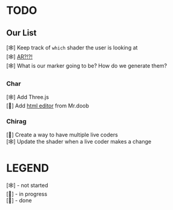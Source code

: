 # TODO

## Our List
[🕸] Keep track of `which` shader the user is looking at <br />
[🕸] [AR?!?!](https://github.com/jeromeetienne/AR.js) <br />
[🕸] What is our marker going to be? How do we generate them? <br />

### Char
[🕸] Add Three.js<br />
[🎃] Add [html editor](https://github.com/mrdoob/htmleditor) from Mr.doob <br />

### Chirag
[🎃] Create a way to have multiple live coders <br />
[🕸] Update the shader when a live coder makes a change <br />

# LEGEND
[🕸] - not started <br />
[🎃] - in progress <br />
[🌝] - done <br />